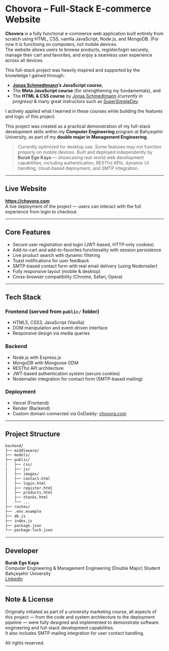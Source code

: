 # Chovora – Full-Stack E-commerce Website

**Chovora** is a fully functional e-commerce web application built entirely from scratch using HTML, CSS, vanilla JavaScript, Node.js, and MongoDB. (For now it is functioing on computers, not mobile devices.  
The website allows users to browse products, register/login securely, manage their cart and favorites, and enjoy a seamless user experience across all devices.

This full-stack project was heavily inspired and supported by the knowledge I gained through:
- **[Jonas Schmedtmann](https://www.udemy.com/user/jonasschmedtmann/?kw=jonas+sc&src=sac)’s JavaScript course**,  
- The **Meta JavaScript course** (for strengthening my fundamentals), and  
- The **HTML & CSS course** by [Jonas Schmedtmann](https://www.udemy.com/user/jonasschmedtmann/?kw=jonas+sc&src=sac) *(currently in progress)* & many great instructors such as [SuperSimpleDev](https://www.youtube.com/@SuperSimpleDev).

I actively applied what I learned in these courses while building the features and logic of this project.

This project was created as a practical demonstration of my full-stack development skills within my **Computer Engineering** program at Bahçeşehir University, as part of my **double major in Management Engineering**.

> Currently optimized for desktop use. Some features may not function properly on mobile devices.
> Built and deployed independently by **Burak Ege Kaya** — showcasing real-world web development capabilities, including authentication, RESTful APIs, dynamic UI handling, cloud-based deployment, and SMTP integration.

---

## Live Website

 **https://chovora.com**  
A live deployment of the project — users can interact with the full experience from login to checkout.

---

## Core Features

- Secure user registration and login (JWT-based, HTTP-only cookies)
- Add-to-cart and add-to-favorites functionality with session persistence
- Live product search with dynamic filtering
- Toast notifications for user feedback
- SMTP-based contact form with real email delivery (using Nodemailer)
- Fully responsive layout (mobile & desktop)
- Cross-browser compatibility (Chrome, Safari, Opera)

---

## Tech Stack

### Frontend (served from `public/` folder)
- HTML5, CSS3, JavaScript (Vanilla)
- DOM manipulation and event-driven interface
- Responsive design via media queries

### Backend
- Node.js with Express.js
- MongoDB with Mongoose ODM
- RESTful API architecture
- JWT-based authentication system (secure cookies)
- Nodemailer integration for contact form (SMTP-based mailing)

### Deployment
- Vercel (Frontend)
- Render (Backend)
- Custom domain connected via GoDaddy: [chovora.com](https://chovora.com)

---

## Project Structure

```bash
backend/
├── middleware/
├── models/
├── public/
│   ├── css/
│   ├── js/
│   ├── images/
│   ├── contact.html
│   ├── login.html
│   ├── register.html
│   ├── products.html
│   ├── thanks.html
│   └── ...
├── routes/
├── .env.example
├── db.js
├── index.js
├── package.json
└── package-lock.json
```

---

## Developer

**Burak Ege Kaya**  
Computer Engineering & Management Engineering (Double Major) Student  
Bahçeşehir University  
[LinkedIn](https://www.linkedin.com/in/burak-ege-kaya/)

---

## Note & License

Originally initiated as part of a university marketing course, all aspects of this project — from the code and system architecture to the deployment pipeline — were fully designed and implemented to demonstrate software engineering and full-stack development capabilities.  
It also includes SMTP mailing integration for user contact handling.

All rights reserved.
